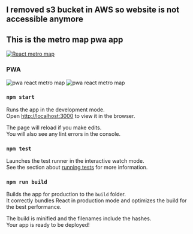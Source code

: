 ## I removed s3 bucket in AWS so website is not accessible anymore

## This is the metro map pwa app
[![React metro map](https://i.gyazo.com/cf8e4e6e9e2d83471d47cbc5be84a29f.gif)](https://gyazo.com/cf8e4e6e9e2d83471d47cbc5be84a29f)

### PWA
![pwa react metro map](https://i.imgur.com/9X5wG8q.png)
![pwa react metro map](https://i.imgur.com/ASGgOie.png)

### `npm start`

Runs the app in the development mode.<br>
Open [http://localhost:3000](http://localhost:3000) to view it in the browser.

The page will reload if you make edits.<br>
You will also see any lint errors in the console.

### `npm test`

Launches the test runner in the interactive watch mode.<br>
See the section about [running tests](#running-tests) for more information.

### `npm run build`

Builds the app for production to the `build` folder.<br>
It correctly bundles React in production mode and optimizes the build for the best performance.

The build is minified and the filenames include the hashes.<br>
Your app is ready to be deployed!

